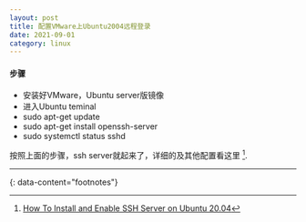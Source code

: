 ```yaml
---
layout: post
title: 配置VMware上Ubuntu2004远程登录
date: 2021-09-01
category: linux
---
```


#### 步骤
* 安装好VMware，Ubuntu server版镜像
* 进入Ubuntu teminal
* sudo apt-get update
* sudo apt-get install openssh-server
* sudo systemctl status sshd

按照上面的步骤，ssh server就起来了，详细的及其他配置看这里 [^1].  

---
{: data-content="footnotes"}

[^1]: [How To Install and Enable SSH Server on Ubuntu 20.04](https://devconnected.com/how-to-install-and-enable-ssh-server-on-ubuntu-20-04/) 
